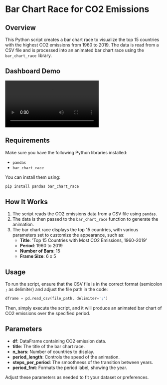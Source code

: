 # Bar Chart Race for CO2 Emissions

## Overview
This Python script creates a bar chart race to visualize the top 15 countries with the highest CO2 emissions from 1960 to 2019. The data is read from a CSV file and is processed into an animated bar chart race using the `bar_chart_race` library.

## Dashboard Demo
![Python_RacingBarChart](demo/RacingBarChart.mp4)

## Requirements
Make sure you have the following Python libraries installed:
- `pandas` 
- `bar_chart_race`

You can install them using:
```bash
pip install pandas bar_chart_race
```

## How It Works
1. The script reads the CO2 emissions data from a CSV file using `pandas`.
2. The data is then passed to the `bar_chart_race` function to generate the animation.
3. The bar chart race displays the top 15 countries, with various parameters set to customize the appearance, such as:
   - **Title**: 'Top 15 Countries with Most CO2 Emissions, 1960-2019'
   - **Period**: 1960 to 2019
   - **Number of Bars**: 15
   - **Frame Size**: 6 x 5

## Usage
To run the script, ensure that the CSV file is in the correct format (semicolon `;` as delimiter) and adjust the file path in the code:
```python
dframe = pd.read_csv(file_path, delimiter=';')
```
Then, simply execute the script, and it will produce an animated bar chart of CO2 emissions over the specified period.

## Parameters
- **df**: DataFrame containing CO2 emission data.
- **title**: The title of the bar chart race.
- **n_bars**: Number of countries to display.
- **period_length**: Controls the speed of the animation.
- **steps_per_period**: The smoothness of the transition between years.
- **period_fmt**: Formats the period label, showing the year.
  
Adjust these parameters as needed to fit your dataset or preferences.
